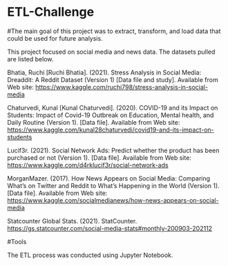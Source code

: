 # ETL-Challenge

#The main goal of this project was to extract, transform, and load data that could be used for future analysis. 

This project focused on social media and news data. The datasets pulled are listed below.

Bhatia, Ruchi [Ruchi Bhatia]. (2021). Stress Analysis in Social Media: Dreaddit: A 		Reddit Dataset (Version 1)  [Data file and study]. Available from Web 			site: https://www.kaggle.com/ruchi798/stress-analysis-in-social-media

Chaturvedi, Kunal [Kunal Chaturvedi]. (2020). COVID-19 and its Impact on Students: Impact 	of Covid-19 Outbreak on Education, Mental health, and Daily Routine (Version 1).  	[Data file]. Available from Web site:									 https://www.kaggle.com/kunal28chaturvedi/covid19-and-its-impact-on-students

Lucif3r. (2021). Social Network Ads: Predict whether the product has been purchased or 		not (Version 1). [Data file]. Available from Web site:							https://www.kaggle.com/d4rklucif3r/social-network-ads

MorganMazer. (2017). How News Appears on Social Media: Comparing What’s on Twitter 	and Reddit to What’s Happening in the World (Version 1). [Data file]. Available from 	Web site: https://www.kaggle.com/socialmedianews/how-news-appears-on-social-media

Statcounter Global Stats. (2021). StatCounter. 			https://gs.statcounter.com/social-media-stats#monthly-200903-202112

#Tools

The ETL process was conducted using Jupyter Notebook.
